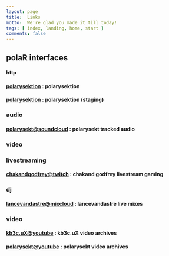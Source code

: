```yaml
---
layout: page
title:	Links
motto:	We're glad you made it till today!
tags: [ index, landing, home, start ]
comments: false
---
```


## polaR interfaces

#### http

#### [polarysektion](https://polarysekt.github.io/) : polarysektion

#### [polarysektion](https://polarysekt.gitlab.io/) : polarysektion (staging)


### audio
#### [polarysekt@soundcloud](https://soundcloud.com/polarysekt/) : polarysekt tracked audio

<!-- // #### [chakandgodfrey@soundcloud](https://soundcloud.com/chakand_godfrey/) : chakand godfrey arrangements -->

### video

### livestreaming
#### [chakandgodfrey@twitch](https://twitch.tv/chakandgodfrey/) : chakand godfrey livestream gaming

### dj
#### [lancevandastre@mixcloud](https://mixcloud.com/lancevandastre/) : lancevandastre live mixes

### video
#### [kb3c.uX@youtube](https://youtube.com/kb3cux) : kb3c.uX video archives
#### [polarysekt@youtube](https://youtube.com/polarysekt/) : polarysekt video archives
